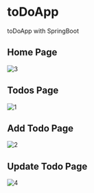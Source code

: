 # toDoApp
toDoApp with SpringBoot

## Home Page ##
![3](https://github.com/user-attachments/assets/a9448325-424d-431b-9aa3-a559f4cfe8d5)

## Todos Page ##
![1](https://github.com/user-attachments/assets/536eb752-2687-4bde-a081-24cd7a7738bc)

## Add Todo Page ##
![2](https://github.com/user-attachments/assets/b19c7e58-25ff-46e4-82f2-0cc4043da056)

## Update Todo Page ## 
![4](https://github.com/user-attachments/assets/cafc4db0-81e7-4e54-aaa9-c643b95a8ce7)

